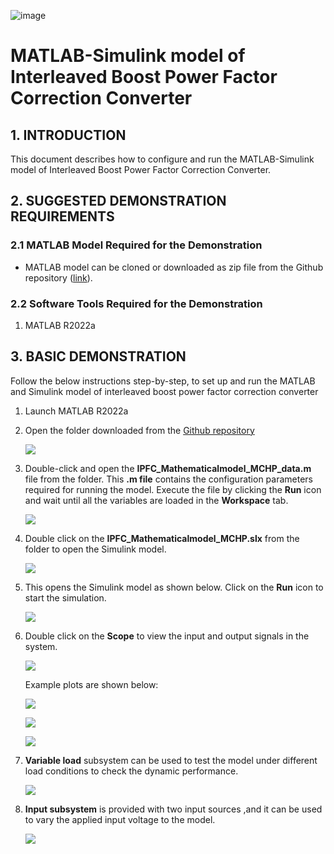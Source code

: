 ![image](images/microchip.png) 
# MATLAB-Simulink model of Interleaved Boost Power Factor Correction Converter

## 1. INTRODUCTION
This document describes how to configure and run the MATLAB-Simulink model of Interleaved Boost Power Factor Correction Converter.

## 2.	SUGGESTED DEMONSTRATION REQUIREMENTS
### 2.1 MATLAB Model Required for the Demonstration
-  MATLAB model can be cloned or downloaded as zip file from the Github repository ([link](https://github.com/microchip-pic-avr-solutions/matlab-mchp-ipfc)).

### 2.2	Software Tools Required for the Demonstration
1.	MATLAB R2022a

## 3.	BASIC DEMONSTRATION
Follow the below instructions step-by-step, to set up and run the MATLAB and Simulink model of interleaved boost power factor correction converter

1. Launch MATLAB R2022a 
2. Open the folder downloaded from the [Github repository](https://github.com/microchip-pic-avr-solutions/matlab-mchp-ipfc)

    <p align="left" >
    <img  src="images/dem1.png">

3. Double-click and open the **IPFC_Mathematicalmodel_MCHP_data.m** file from the folder. This **.m file** contains the configuration parameters required for running the model. Execute the file by clicking the **Run** icon and wait until all the variables are loaded in the **Workspace** tab.

    <p align="left">
      <img  src="images/dem2.png">

4. Double click on the **IPFC_Mathematicalmodel_MCHP.slx** from the folder to open the Simulink model.

    <p align="left">
      <img  src="images/dem3.png">

5. This opens the Simulink model as shown below. Click on the **Run** icon to start the simulation.

    <p align="left">
      <img  src="images/dem4.png">

6. Double click on the **Scope** to view the input and output signals in the system.

    <p align="left">
      <img  src="images/dem10.png">

    Example plots are shown below:
    <p align="left">
      <img  src="images/dem9.png">

    <p align="left">
      <img  src="images/dem8.png"> 

    <p align="left">
      <img  src="images/dem5.png">   

7. **Variable load** subsystem can be used to test the model under different load conditions to check the dynamic performance.

    <p align="left">
      <img  src="images/dem6.png">

8. **Input subsystem** is provided with two input sources ,and it can be used to vary the applied input voltage to the model.
    <p align="left">
      <img  src="images/dem7.png">



